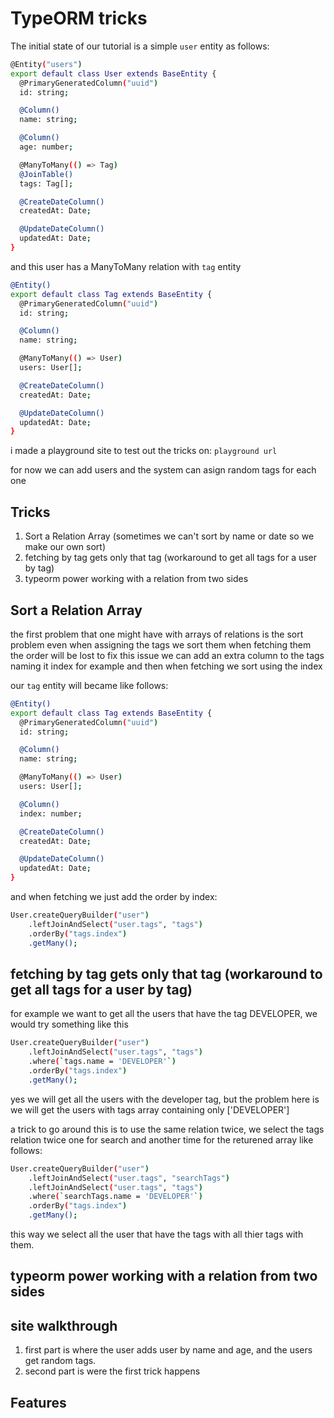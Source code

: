 # TypeORM tricks

The initial state of our tutorial is a simple `user` entity as follows:

```sh
@Entity("users")
export default class User extends BaseEntity {
  @PrimaryGeneratedColumn("uuid")
  id: string;

  @Column()
  name: string;

  @Column()
  age: number;

  @ManyToMany(() => Tag)
  @JoinTable()
  tags: Tag[];

  @CreateDateColumn()
  createdAt: Date;

  @UpdateDateColumn()
  updatedAt: Date;
}
```

and this user has a ManyToMany relation with `tag` entity

```sh
@Entity()
export default class Tag extends BaseEntity {
  @PrimaryGeneratedColumn("uuid")
  id: string;

  @Column()
  name: string;

  @ManyToMany(() => User)
  users: User[];

  @CreateDateColumn()
  createdAt: Date;

  @UpdateDateColumn()
  updatedAt: Date;
}
```

i made a playground site to test out the tricks on: `playground url`

for now we can add users and the system can asign random tags for each one

## Tricks

1. Sort a Relation Array (sometimes we can't sort by name or date so we make our own sort)
2. fetching by tag gets only that tag (workaround to get all tags for a user by tag)
3. typeorm power working with a relation from two sides

## Sort a Relation Array

the first problem that one might have with arrays of relations is the sort problem
even when assigning the tags we sort them when fetching them the order will be lost
to fix this issue we can add an extra column to the tags naming it index for example
and then when fetching we sort using the index

our `tag` entity will became like follows:

```sh
@Entity()
export default class Tag extends BaseEntity {
  @PrimaryGeneratedColumn("uuid")
  id: string;

  @Column()
  name: string;

  @ManyToMany(() => User)
  users: User[];

  @Column()
  index: number;

  @CreateDateColumn()
  createdAt: Date;

  @UpdateDateColumn()
  updatedAt: Date;
}
```

and when fetching we just add the order by index:

```sh
User.createQueryBuilder("user")
    .leftJoinAndSelect("user.tags", "tags")
    .orderBy("tags.index")
    .getMany();
```

## fetching by tag gets only that tag (workaround to get all tags for a user by tag)

for example we want to get all the users that have the tag DEVELOPER, we would try something like this

```sh
User.createQueryBuilder("user")
    .leftJoinAndSelect("user.tags", "tags")
    .where(`tags.name = 'DEVELOPER'`)
    .orderBy("tags.index")
    .getMany();
```

yes we will get all the users with the developer tag, but the problem here is
we will get the users with tags array containing only ['DEVELOPER']

a trick to go around this is to use the same relation twice, we select the tags
relation twice one for search and another time for the returened array like follows:

```sh
User.createQueryBuilder("user")
    .leftJoinAndSelect("user.tags", "searchTags")
    .leftJoinAndSelect("user.tags", "tags")
    .where(`searchTags.name = 'DEVELOPER'`)
    .orderBy("tags.index")
    .getMany();
```

this way we select all the user that have the tags with all thier tags with them.

## typeorm power working with a relation from two sides

## site walkthrough

1. first part is where the user adds user by name and age, and the users get random tags.
2. second part is were the first trick happens

## Features

```

```
